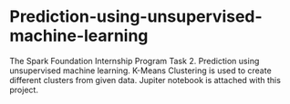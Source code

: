 # Prediction-using-unsupervised-machine-learning
The Spark Foundation Internship Program Task 2. Prediction using unsupervised machine learning. K-Means Clustering is used to create different clusters from given data. Jupiter notebook is attached with this project.
